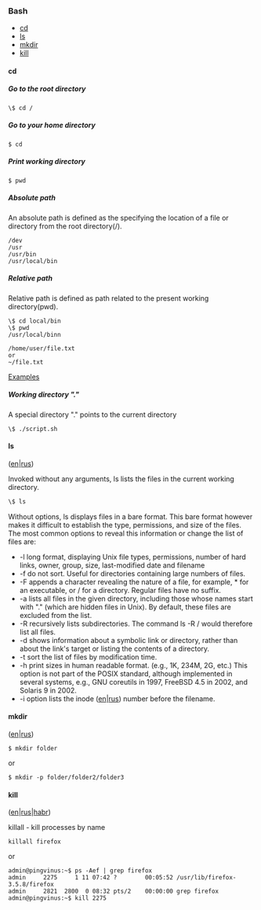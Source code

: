 ### Bash

* [cd](#cd)
* [ls](#ls)
* [mkdir](#mkdir)
* [kill](#kill)

#### cd

##### Go to the root directory
```
\$ cd /
```
##### Go to your home directory
```
$ cd
```
##### Print working directory
```
$ pwd
```
##### Absolute path
An absolute path is defined as the specifying the location of a file or directory from the root directory(/).
```
/dev
/usr
/usr/bin
/usr/local/bin
```
##### Relative path
Relative path is defined as path related to the present working directory(pwd).
```
\$ cd local/bin
\$ pwd
/usr/local/binn
```
```
/home/user/file.txt
or
~/file.txt
```
[Examples](http://www.linuxnix.com/abslute-path-vs-relative-path-in-linuxunix/)

##### Working directory "."
A special directory "." points to the current directory
```
\$ ./script.sh
```

#### ls
([en](https://en.wikipedia.org/wiki/Ls)|[rus](http://rus-linux.net/MyLDP/consol/hdrguide/rusman/ls.htm))

Invoked without any arguments, ls lists the files in the current working directory.
```l
\$ ls
```
Without options, ls displays files in a bare format. This bare format however makes it difficult to establish the type, permissions, and size of the files. The most common options to reveal this information or change the list of files are:

*  -l long format, displaying Unix file types, permissions, number of hard links, owner, group, size, last-modified date and filename
*  -f do not sort. Useful for directories containing large numbers of files.
*  -F appends a character revealing the nature of a file, for example, * for an executable, or / for a directory. Regular files have no suffix.
*  -a lists all files in the given directory, including those whose names start with "." (which are hidden files in Unix). By default, these files are excluded from the list.
*  -R recursively lists subdirectories. The command ls -R / would therefore list all files.
*  -d shows information about a symbolic link or directory, rather than about the link's target or listing the contents of a directory.
*  -t sort the list of files by modification time.
*  -h print sizes in human readable format. (e.g., 1K, 234M, 2G, etc.) This option is not part of the POSIX standard, although implemented in several systems, e.g., GNU coreutils in 1997, FreeBSD 4.5 in 2002, and Solaris 9 in 2002.
* -i option lists the inode ([en](https://en.wikipedia.org/wiki/Inode)|[rus](https://ru.wikipedia.org/wiki/Inode)) number before the filename.

#### mkdir
([en](https://en.wikipedia.org/wiki/Mkdir)|[rus](https://ru.wikipedia.org/wiki/Mkdir))

```
$ mkdir folder
```
or
```
$ mkdir -p folder/folder2/folder3
```

#### kill
([en](http://linux.die.net/man/1/killall)|[rus](http://rus-linux.net/MyLDP/BOOKS/MDK-10/process-signals.html)|[habr](https://habrahabr.ru/post/95102/))

killall - kill processes by name
```
killall firefox
```
or
```
admin@pingvinus:~$ ps -Aef | grep firefox
admin     2275     1 11 07:42 ?        00:05:52 /usr/lib/firefox-3.5.8/firefox
admin     2821  2800  0 08:32 pts/2    00:00:00 grep firefox
admin@pingvinus:~$ kill 2275
```
